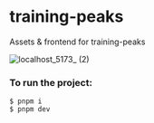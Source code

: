 # training-peaks
Assets &amp; frontend for training-peaks

![localhost_5173_ (2)](https://user-images.githubusercontent.com/47056812/234433498-76b5c0cb-5939-42e6-8209-576ef8752677.png)


### To run the project:
```
$ pnpm i 
$ pnpm dev
```
